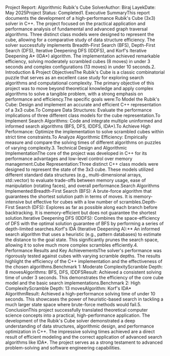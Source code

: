 Project Report: Algorithmic Rubik's Cube SolverAuthor: Biraj LayekDate: May 2025Project Status: Completed1. Executive SummaryThis report documents the development of a high-performance Rubik's Cube (3x3) solver in C++. The project focused on the practical application and performance analysis of fundamental and advanced graph traversal algorithms. Three distinct class models were designed to represent the cube, allowing for a comparative study of data structure efficiency. The solver successfully implements Breadth-First Search (BFS), Depth-First Search (DFS), Iterative Deepening DFS (IDDFS), and Korf's Iterative Deepening A* (IDA*) algorithm. The implementation achieved remarkable efficiency, solving moderately scrambled cubes (8 moves) in under 3 seconds and complex configurations (13 moves) in under 10 seconds.2. Introduction & Project ObjectivesThe Rubik's Cube is a classic combinatorial puzzle that serves as an excellent case study for exploring search algorithms and computational complexity. The primary objective of this project was to move beyond theoretical knowledge and apply complex algorithms to solve a tangible problem, with a strong emphasis on performance and efficiency.The specific goals were:To Model the Rubik's Cube: Design and implement an accurate and efficient C++ representation of a 3x3 cube.To Compare Data Structures: Evaluate the performance implications of three different class models for the cube representation.To Implement Search Algorithms: Code and integrate multiple uninformed and informed search algorithms (BFS, DFS, IDDFS, IDA*).To Achieve High Performance: Optimize the implementation to solve scrambled cubes within strict time constraints.To Analyze Algorithmic Efficiency: Empirically measure and compare the solving times of different algorithms on puzzles of varying complexity.3. Technical Design and Algorithmic ImplementationThe core of the project was developed in C++ for its performance advantages and low-level control over memory management.Cube Representation:Three distinct C++ class models were designed to represent the state of the 3x3 cube. These models utilized different standard data structures (e.g., multi-dimensional arrays, std::vector) to evaluate trade-offs between memory usage, ease of manipulation (rotating faces), and overall performance.Search Algorithms Implemented:Breadth-First Search (BFS): A brute-force algorithm that guarantees the shortest solution path in terms of moves. It is memory-intensive but effective for cubes with a low number of scrambles.Depth-First Search (DFS): Explores as far as possible along each branch before backtracking. It is memory-efficient but does not guarantee the shortest solution.Iterative Deepening DFS (IDDFS): Combines the space-efficiency of DFS with the optimal solution guarantee of BFS by performing a series of depth-limited searches.Korf's IDA (Iterative Deepening A):** An informed search algorithm that uses a heuristic (e.g., pattern databases) to estimate the distance to the goal state. This significantly prunes the search space, allowing it to solve much more complex scrambles efficiently.4. Performance Results and Key AchievementsThe solver's performance was rigorously tested against cubes with varying scramble depths. The results highlight the efficiency of the C++ implementation and the effectiveness of the chosen algorithms.Benchmark 1: Moderate ComplexityScramble Depth: 8 movesAlgorithms: BFS, DFS, IDDFSResult: Achieved a consistent solving time of under 3 seconds. This demonstrates the efficiency of the core cube model and the basic search implementations.Benchmark 2: High ComplexityScramble Depth: 13 movesAlgorithm: Korf's IDA* AlgorithmResult: Achieved a high-performance solving time of under 10 seconds. This showcases the power of heuristic-based search in tackling a much larger state space where brute-force methods would fail.5. ConclusionThis project successfully translated theoretical computer science concepts into a practical, high-performance application. The development of the Rubik's Cube solver demonstrated a deep understanding of data structures, algorithmic design, and performance optimization in C++. The impressive solving times achieved are a direct result of efficient modeling and the correct application of advanced search algorithms like IDA*. The project serves as a strong testament to advanced problem-solving and software engineering capabilities.
